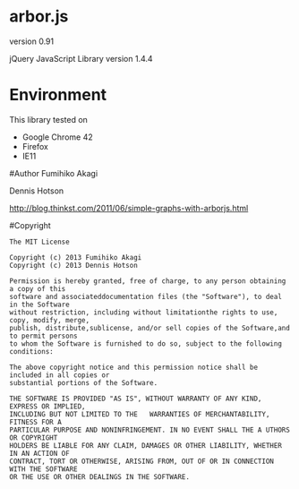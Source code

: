 # arbor.js
version 0.91

jQuery JavaScript Library version 1.4.4

# Environment
This library tested on
- Google Chrome 42
- Firefox
- IE11

#Author
Fumihiko Akagi

Dennis Hotson

http://blog.thinkst.com/2011/06/simple-graphs-with-arborjs.html

#Copyright
  
    The MIT License

    Copyright (c) 2013 Fumihiko Akagi
    Copyright (c) 2013 Dennis Hotson

    Permission is hereby granted, free of charge, to any person obtaining a copy of this
    software and associateddocumentation files (the "Software"), to deal in the Software
    without restriction, including without limitationthe rights to use, copy, modify, merge,
    publish, distribute,sublicense, and/or sell copies of the Software,and to permit persons
    to whom the Software is furnished to do so, subject to the following conditions:

    The above copyright notice and this permission notice shall be included in all copies or 
    substantial portions of the Software.

    THE SOFTWARE IS PROVIDED "AS IS", WITHOUT WARRANTY OF ANY KIND, EXPRESS OR IMPLIED, 
    INCLUDING BUT NOT LIMITED TO THE   WARRANTIES OF MERCHANTABILITY, FITNESS FOR A
    PARTICULAR PURPOSE AND NONINFRINGEMENT. IN NO EVENT SHALL THE A UTHORS OR COPYRIGHT
    HOLDERS BE LIABLE FOR ANY CLAIM, DAMAGES OR OTHER LIABILITY, WHETHER IN AN ACTION OF
    CONTRACT, TORT OR OTHERWISE, ARISING FROM, OUT OF OR IN CONNECTION WITH THE SOFTWARE
    OR THE USE OR OTHER DEALINGS IN THE SOFTWARE.
